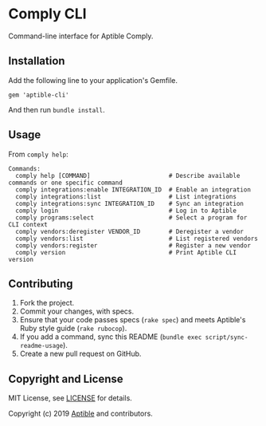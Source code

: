 # Comply CLI

Command-line interface for Aptible Comply.

## Installation

Add the following line to your application's Gemfile.

    gem 'aptible-cli'

And then run `bundle install`.


## Usage

From `comply help`:

<!-- BEGIN USAGE -->
```
Commands:
  comply help [COMMAND]                      # Describe available commands or one specific command
  comply integrations:enable INTEGRATION_ID  # Enable an integration
  comply integrations:list                   # List integrations
  comply integrations:sync INTEGRATION_ID    # Sync an integration
  comply login                               # Log in to Aptible
  comply programs:select                     # Select a program for CLI context
  comply vendors:deregister VENDOR_ID        # Deregister a vendor
  comply vendors:list                        # List registered vendors
  comply vendors:register                    # Register a new vendor
  comply version                             # Print Aptible CLI version
```
<!-- END USAGE -->

## Contributing

1. Fork the project.
1. Commit your changes, with specs.
1. Ensure that your code passes specs (`rake spec`) and meets Aptible's Ruby style guide (`rake rubocop`).
1. If you add a command, sync this README (`bundle exec script/sync-readme-usage`).
1. Create a new pull request on GitHub.

## Copyright and License

MIT License, see [LICENSE](LICENSE.md) for details.

Copyright (c) 2019 [Aptible](https://www.aptible.com) and contributors.
